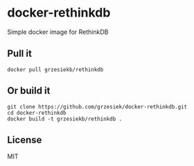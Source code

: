 # docker-rethinkdb

Simple docker image for RethinkDB

## Pull it

    docker pull grzesiekb/rethinkdb

## Or build it

    git clone https://github.com/grzesiek/docker-rethinkdb.git
    cd docker-rethinkdb
    docker build -t grzesiekb/rethinkdb .

## License

MIT
